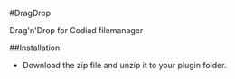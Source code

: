 #DragDrop

Drag'n'Drop for Codiad filemanager

##Installation

- Download the zip file and unzip it to your plugin folder.
